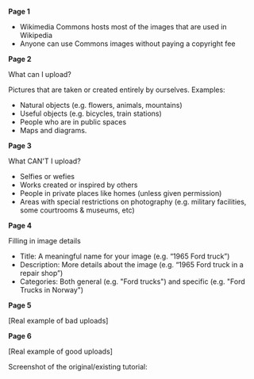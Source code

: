 **Page 1**

* Wikimedia Commons hosts most of the images that are used in Wikipedia
* Anyone can use Commons images without paying a copyright fee

**Page 2**

What can I upload?

Pictures that are taken or created entirely by ourselves. Examples:
* Natural objects (e.g. flowers, animals, mountains)
* Useful objects (e.g. bicycles, train stations)
* People who are in public spaces
* Maps and diagrams.

**Page 3**

What CAN'T I upload?
* Selfies or wefies
* Works created or inspired by others
* People in private places like homes (unless given permission)
* Areas with special restrictions on photography (e.g. military facilities, some courtrooms & museums, etc)

**Page 4**

Filling in image details 

* Title: A meaningful name for your image (e.g. “1965 Ford truck”)
* Description: More details about the image (e.g. “1965 Ford truck in a repair shop”)
* Categories: Both general (e.g. "Ford trucks") and specific (e.g. "Ford Trucks in Norway")

**Page 5**

[Real example of bad uploads]

**Page 6**

[Real example of good uploads]


Screenshot of the original/existing tutorial:



